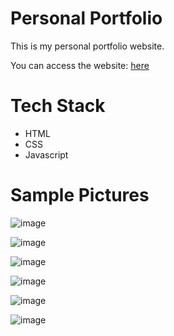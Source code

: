 # Personal Portfolio
This is my personal portfolio website.

You can access the website: <a href="https://www.mayankgoel.co.in/">here</a>

# Tech Stack
* HTML
* CSS
* Javascript

# Sample Pictures
![image](https://user-images.githubusercontent.com/82977727/154859157-044f46f6-eeb0-42ef-9e9a-b27e72281eb2.png)

![image](https://user-images.githubusercontent.com/82977727/154859187-9209f8a6-a03b-49eb-81b2-8a6cccc4f33a.png)

![image](https://user-images.githubusercontent.com/82977727/154859201-6fa9e8c8-27b5-4d7a-9e40-6f47e214a396.png)

![image](https://user-images.githubusercontent.com/82977727/154859240-aa177825-12a9-4dab-88e5-e9a836be9ded.png)

![image](https://user-images.githubusercontent.com/82977727/154859271-4f1295d8-ee67-40af-b09a-dabe376bfba5.png)

![image](https://user-images.githubusercontent.com/82977727/154859293-7ecfe79a-0e8e-43e1-92b2-6cb252072f8e.png)
